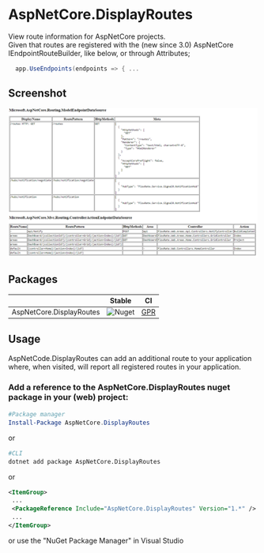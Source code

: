 # AspNetCore.DisplayRoutes
View route information for AspNetCore projects.  
Given that routes are registered with the (new since 3.0) AspNetCore IEndpointRouteBuilder, like below, or through Attributes; 

```c#
  app.UseEndpoints(endpoints => { ...
```
## Screenshot

![Screenshot](./Screenshot.png)

## Packages
|   |  Stable   |   CI |
| - | -------------- | -------------- | 
| AspNetCore.DisplayRoutes | ![Nuget](https://img.shields.io/nuget/v/AspNetCore.DisplayRoutes?logoColor=%20) | [GPR](https://github.com/dogguts/AspNetCore.DisplayRoutes/packages/324648) |

## Usage
AspNetCode.DisplayRoutes can add an additional route to your application where, when visited, will report all registered routes in your application.

### Add a reference to the AspNetCore.DisplayRoutes nuget package in your (web) project:
```Powershell
#Package manager
Install-Package AspNetCore.DisplayRoutes
```
or
```sh
#CLI
dotnet add package AspNetCore.DisplayRoutes
```
or 
```xml
<ItemGroup>
 ...
 <PackageReference Include="AspNetCore.DisplayRoutes" Version="1.*" />
 ...
</ItemGroup>
```
or 
use the "NuGet Package Manager" in Visual Studio

